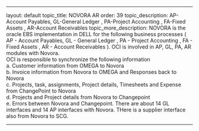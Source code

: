 ---

layout: default
topic_title: NOVORA AR
order: 39
topic_description:  AP-Account Payables, GL-General Ledger , PA-Project Accounting , FA-Fixed Assets , AR-Account Receivables
topic_more_description:  NOVORA is the oracle EBS implementation in DELL for the following business processes ( AP - Account Payables, GL - General Ledger , PA - Project Accounting , FA - Fixed Assets , AR - Account Receivables ). OCI is involved in AP, GL, PA, AR modules with Novora.  <br/>OCI is responsible to synchronize the following information  <br/>a. Customer information from OMEGA to Novora  <br/>b. Invoice information from Novora to OMEGA and Responses back to Novora  <br/>c. Projects, task, assignments, Project details, Timesheets  and Expense from ChangePoint to Novora  <br/>d. Projects and Project details from Novora to Changepoint  <br/>e. Errors between Novora and Changepoint.  There are about 14 GL interfaces and 14 AP interfaces with Novora. THere is a supplier interface also from Novora to SCG.


---